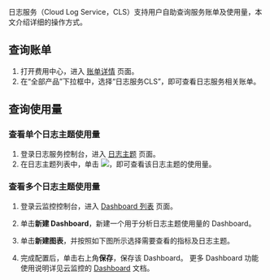 日志服务（Cloud Log Service，CLS）支持用户自助查询服务账单及使用量，本文介绍详细的操作方式。

## 查询账单

1. 打开费用中心，进入 [账单详情](https://console.cloud.tencent.com/expense/bill/summary?type=resource) 页面。
2. 在“全部产品”下拉框中，选择“日志服务CLS”，即可查看日志服务相关账单。



## 查询使用量

### 查看单个日志主题使用量

1. 登录日志服务控制台，进入 [日志主题](https://console.cloud.tencent.com/cls/topic) 页面。
2. 在日志主题列表中，单击 ![](https://qcloudimg.tencent-cloud.cn/raw/9876ff99b4cb8853fe291ceec5b5b7ea.png)，即可查看该日志主题的使用量。



### 查看多个日志主题使用量

1. 登录云监控控制台，进入 [Dashboard 列表](https://console.cloud.tencent.com/monitor/dashboard2/dashboards) 页面。
2. 单击**新建 Dashboard**，新建一个用于分析日志主题使用量的 Dashboard。
3. 单击**新建图表**，并按照如下图所示选择需要查看的指标及日志主题。

4. 完成配置后，单击右上角**保存**，保存该 Dashboard。
更多 Dashboard 功能使用说明详见云监控的 [Dashboard](https://intl.cloud.tencent.com/document/product/248/38461) 文档。

